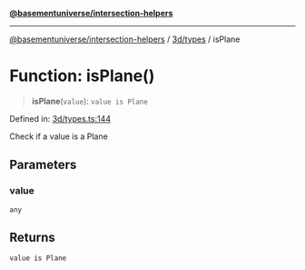 [**@basementuniverse/intersection-helpers**](../../../README.md)

***

[@basementuniverse/intersection-helpers](../../../README.md) / [3d/types](../README.md) / isPlane

# Function: isPlane()

> **isPlane**(`value`): `value is Plane`

Defined in: [3d/types.ts:144](https://github.com/basementuniverse/intersection-helpers/blob/39011b43f2fd5dca5c24f1c152bb983bef87ec23/src/3d/types.ts#L144)

Check if a value is a Plane

## Parameters

### value

`any`

## Returns

`value is Plane`
